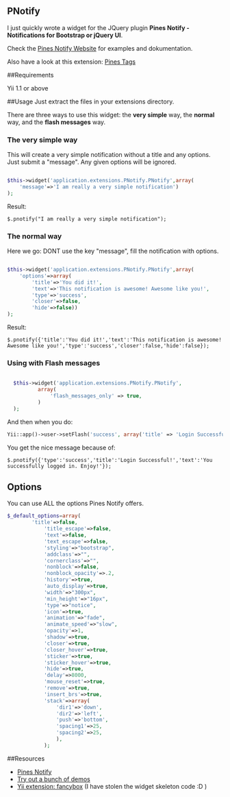 ## PNotify

I just quickly wrote a widget for the JQuery plugin **Pines Notify - Notifications for Bootstrap or jQuery UI**. 

Check the [Pines Notify Website](http://pinesframework.org/pnotify/) for examples and dokumentation. 

Also have a look at this extension: [Pines Tags](http://www.yiiframework.com/extension/ptags/)

##Requirements

Yii 1.1 or above

##Usage
Just extract the files in your extensions directory.

There are three ways to use this widget: the **very simple** way, the **normal** way, and the **flash messages** way.

### The very simple way
This will create a very simple notification without a title and any options. Just submit a "message". Any given options will be ignored.
~~~php

$this->widget('application.extensions.PNotify.PNotify',array( 
    'message'=>'I am really a very simple notification')
);
~~~
Result:
~~~
$.pnotify("I am really a very simple notification");
~~~

### The normal way
Here we go: DONT use the key "message", fill the notification with options.
~~~php

$this->widget('application.extensions.PNotify.PNotify',array(
    'options'=>array(
        'title'=>'You did it!',
        'text'=>'This notification is awesome! Awesome like you!',
        'type'=>'success',
        'closer'=>false,
        'hide'=>false))
);
~~~
Result:
~~~
$.pnotify({'title':'You did it!','text':'This notification is awesome! Awesome like you!','type':'success','closer':false,'hide':false});
~~~
### Using with Flash messages
~~~php

  $this->widget('application.extensions.PNotify.PNotify',
          array(
              'flash_messages_only' => true,
          )
  );
~~~
And then when you do:
~~~php
Yii::app()->user->setFlash('success', array('title' => 'Login Successful!', 'text' => 'You successfully logged in. Enjoy!'));
~~~
You get the nice message because of:
~~~
$.pnotify({'type':'success','title':'Login Successful!','text':'You successfully logged in. Enjoy!'});
~~~
## Options
You can use ALL the options Pines Notify offers. 
~~~php
$_default_options=array(
  		'title'=>false,
			'title_escape'=>false,
			'text'=>false,
			'text_escape'=>false,
			'styling'=>"bootstrap",
			'addclass'=>"",
			'cornerclass'=>"",
			'nonblock'=>false,
			'nonblock_opacity'=>.2,
			'history'=>true,
			'auto_display'=>true,
			'width'=>"300px",
			'min_height'=>"16px",
			'type'=>"notice",
			'icon'=>true,
			'animation'=>"fade",
			'animate_speed'=>"slow",
			'opacity'=>1,
			'shadow'=>true,
			'closer'=>true,
			'closer_hover'=>true,
			'sticker'=>true,
			'sticker_hover'=>true,
			'hide'=>true,
			'delay'=>8000,
			'mouse_reset'=>true,
			'remove'=>true,
			'insert_brs'=>true,
			'stack'=>array(
				'dir1'=>'down',
				'dir2'=>'left',
				'push'=>'bottom',
				'spacing1'=>25,
				'spacing2'=>25,
				),
			);
~~~

##Resources

 * [Pines Notify](http://pinesframework.org/pnotify/)
 * [Try out a bunch of demos](http://pinesframework.org/pnotify/#demos-simple)
 * [Yii extension: fancybox](http://www.yiiframework.com/extension/fancybox) (I have stolen the widget skeleton code :D )
